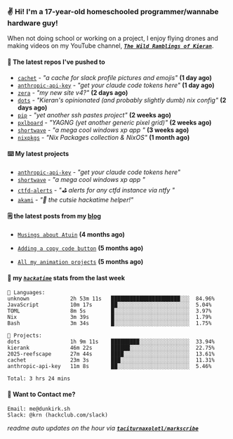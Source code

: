 ### ✌️ Hi! I'm a 17-year-old homeschooled programmer/wannabe hardware guy!

When not doing school or working on a project, I enjoy flying drones and making videos on my YouTube channel, [**_`The Wild Ramblings of Kieran`_**](https://youtube.com/@kieran.rambles).

#### 👷 The latest repos I've pushed to

- [`cachet`](https://github.com/taciturnaxolotl/cachet) - _"a cache for slack profile pictures and emojis"_ **(1 day ago)**
- [`anthropic-api-key`](https://github.com/taciturnaxolotl/anthropic-api-key) - _"get your claude code tokens here"_ **(1 day ago)**
- [`zera`](https://github.com/taciturnaxolotl/zera) - _"my new site v4?"_ **(2 days ago)**
- [`dots`](https://github.com/taciturnaxolotl/dots) - _"Kieran's opinionated (and probably slightly dumb) nix config"_ **(2 days ago)**
- [`pip`](https://github.com/taciturnaxolotl/pip) - _"yet another ssh pastes project"_ **(2 weeks ago)**
- [`pxlboard`](https://github.com/taciturnaxolotl/pxlboard) - _"YAGNG (yet another generic pixel grid)"_ **(2 weeks ago)**
- [`shortwave`](https://github.com/taciturnaxolotl/shortwave) - _"a mega cool windows xp app "_ **(3 weeks ago)**
- [`nixpkgs`](https://github.com/NixOS/nixpkgs) - _"Nix Packages collection & NixOS"_ **(1 month ago)**

#### ⌨️ My latest projects

- [`anthropic-api-key`](https://github.com/taciturnaxolotl/anthropic-api-key) - _"get your claude code tokens here"_
- [`shortwave`](https://github.com/taciturnaxolotl/shortwave) - _"a mega cool windows xp app "_
- [`ctfd-alerts`](https://github.com/taciturnaxolotl/ctfd-alerts) - _"⛳ alerts for any ctfd instance via ntfy "_
- [`akami`](https://github.com/taciturnaxolotl/akami) - _"🌷 the cutsie hackatime helper!"_

#### 🗒️ the latest posts from my [blog](https://dunkirk.sh)

- [`Musings about Atuin`](https://dunkirk.sh/blog/atuin/) **(4 months ago)**

- [`Adding a copy code button`](https://dunkirk.sh/blog/adding-a-copy-button/) **(5 months ago)**

- [`All my animation projects`](https://dunkirk.sh/blog/my-animations/) **(5 months ago)**



#### 📡 my [_`hackatime`_](https://waka.hackclub.com) stats from the last week

```text
💾 Languages:
unknown             2h 53m 11s   ██████████████████████░░░  84.96%
JavaScript          10m 17s      ██░░░░░░░░░░░░░░░░░░░░░░░  5.04%
TOML                8m 5s        █░░░░░░░░░░░░░░░░░░░░░░░░  3.97%
Nix                 3m 39s       █░░░░░░░░░░░░░░░░░░░░░░░░  1.79%
Bash                3m 34s       █░░░░░░░░░░░░░░░░░░░░░░░░  1.75%

💼 Projects:
dots                1h 9m 11s    █████████░░░░░░░░░░░░░░░░  33.94%
kierank             46m 22s      ██████░░░░░░░░░░░░░░░░░░░  22.75%
2025-reefscape      27m 44s      ████░░░░░░░░░░░░░░░░░░░░░  13.61%
cachet              23m 3s       ███░░░░░░░░░░░░░░░░░░░░░░  11.31%
anthropic-api-key   11m 8s       ██░░░░░░░░░░░░░░░░░░░░░░░  5.46%

Total: 3 hrs 24 mins
```

#### 📮 Want to Contact me?

```text
Email: me@dunkirk.sh
Slack: @krn (hackclub.com/slack)
```

_readme auto updates on the hour via [**`taciturnaxolotl/markscribe`**](https://github.com/taciturnaxolotl/markscribe)_

